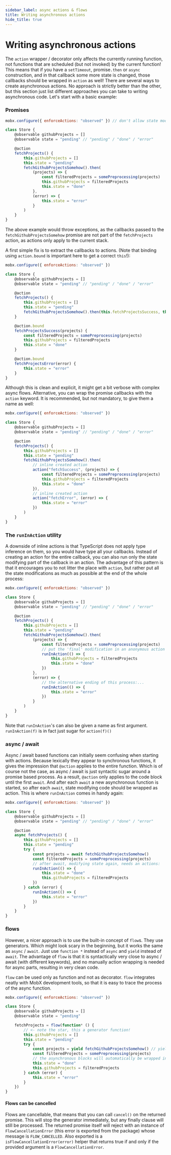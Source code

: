 ```yaml
---
sidebar_label: async actions & flows
title: Writing asynchronous actions
hide_title: true
---
```


# Writing asynchronous actions

<script async type="text/javascript" src="//cdn.carbonads.com/carbon.js?serve=CEBD4KQ7&placement=mobxjsorg" id="_carbonads_js"></script>

The `action` wrapper / decorator only affects the currently running function, not functions that are scheduled (but not invoked) by the current function!
This means that if you have a `setTimeout`, promise`.then` or `async` construction, and in that callback some more state is changed, those callbacks should be wrapped in `action` as well! There are several ways to create asynchronous actions. No approach is strictly better than the other, but this section just list different approaches you can take to writing asynchronous code.
Let's start with a basic example:

### Promises

```javascript
mobx.configure({ enforceActions: "observed" }) // don't allow state modifications outside actions

class Store {
    @observable githubProjects = []
    @observable state = "pending" // "pending" / "done" / "error"

    @action
    fetchProjects() {
        this.githubProjects = []
        this.state = "pending"
        fetchGithubProjectsSomehow().then(
            (projects) => {
                const filteredProjects = somePreprocessing(projects)
                this.githubProjects = filteredProjects
                this.state = "done"
            },
            (error) => {
                this.state = "error"
            }
        )
    }
}
```

The above example would throw exceptions, as the callbacks passed to the `fetchGithubProjectsSomehow` promise are not part of the `fetchProjects` action, as actions only apply to the current stack.

A first simple fix is to extract the callbacks to actions. (Note that binding using `action.bound` is important here to get a correct `this`!):

```javascript
mobx.configure({ enforceActions: "observed" })

class Store {
    @observable githubProjects = []
    @observable state = "pending" // "pending" / "done" / "error"

    @action
    fetchProjects() {
        this.githubProjects = []
        this.state = "pending"
        fetchGithubProjectsSomehow().then(this.fetchProjectsSuccess, this.fetchProjectsError)
    }

    @action.bound
    fetchProjectsSuccess(projects) {
        const filteredProjects = somePreprocessing(projects)
        this.githubProjects = filteredProjects
        this.state = "done"
    }

    @action.bound
    fetchProjectsError(error) {
        this.state = "error"
    }
}
```

Although this is clean and explicit, it might get a bit verbose with complex async flows. Alternative, you can wrap the promise callbacks with the `action` keyword. It is recommended, but not mandatory, to give them a name as well:

```javascript
mobx.configure({ enforceActions: "observed" })

class Store {
    @observable githubProjects = []
    @observable state = "pending" // "pending" / "done" / "error"

    @action
    fetchProjects() {
        this.githubProjects = []
        this.state = "pending"
        fetchGithubProjectsSomehow().then(
            // inline created action
            action("fetchSuccess", (projects) => {
                const filteredProjects = somePreprocessing(projects)
                this.githubProjects = filteredProjects
                this.state = "done"
            }),
            // inline created action
            action("fetchError", (error) => {
                this.state = "error"
            })
        )
    }
}
```

### The `runInAction` utility

A downside of inline actions is that TypeScript does not apply type inference on them, so you would have type all your callbacks.
Instead of creating an action for the entire callback, you can also run only the state modifying part of the callback in an action.
The advantage of this pattern is that it encourages you to not litter the place with `action`, but rather put all the state modifications as much as possible at the end of the whole process:

```javascript
mobx.configure({ enforceActions: "observed" })

class Store {
    @observable githubProjects = []
    @observable state = "pending" // "pending" / "done" / "error"

    @action
    fetchProjects() {
        this.githubProjects = []
        this.state = "pending"
        fetchGithubProjectsSomehow().then(
            (projects) => {
                const filteredProjects = somePreprocessing(projects)
                // put the 'final' modification in an anonymous action
                runInAction(() => {
                    this.githubProjects = filteredProjects
                    this.state = "done"
                })
            },
            (error) => {
                // the alternative ending of this process:...
                runInAction(() => {
                    this.state = "error"
                })
            }
        )
    }
}
```

Note that `runInAction`'s can also be given a name as first argument. `runInAction(f)` is in fact just sugar for `action(f)()`

### async / await

Async / await based functions can initially seem confusing when starting with actions.
Because lexically they appear to synchronous functions, it gives the impression that `@action` applies to the entire function.
Which is of course not the case, as async / await is just syntactic sugar around a promise based process.
As a result, `@action` only applies to the code block until the first `await`.
And after each `await` a new asynchronous function is started, so after each `await`, state modifying code should be wrapped as action.
This is where `runInAction` comes in handy again:

```javascript
mobx.configure({ enforceActions: "observed" })

class Store {
    @observable githubProjects = []
    @observable state = "pending" // "pending" / "done" / "error"

    @action
    async fetchProjects() {
        this.githubProjects = []
        this.state = "pending"
        try {
            const projects = await fetchGithubProjectsSomehow()
            const filteredProjects = somePreprocessing(projects)
            // after await, modifying state again, needs an actions:
            runInAction(() => {
                this.state = "done"
                this.githubProjects = filteredProjects
            })
        } catch (error) {
            runInAction(() => {
                this.state = "error"
            })
        }
    }
}
```

### flows

However, a nicer approach is to use the built-in concept of `flow`s. They use generators. Which might look scary in the beginning, but it works the same as `async` / `await`. Just use `function *` instead of `async` and `yield` instead of `await`.
The advantage of `flow` is that it is syntactically very close to async / await (with different keywords), and no manually action wrapping is needed for async parts, resulting in very clean code.

`flow` can be used only as function and not as decorator.
`flow` integrates neatly with MobX development tools, so that it is easy to trace the process of the async function.

```javascript
mobx.configure({ enforceActions: "observed" })

class Store {
    @observable githubProjects = []
    @observable state = "pending"

    fetchProjects = flow(function* () {
        // <- note the star, this a generator function!
        this.githubProjects = []
        this.state = "pending"
        try {
            const projects = yield fetchGithubProjectsSomehow() // yield instead of await
            const filteredProjects = somePreprocessing(projects)
            // the asynchronous blocks will automatically be wrapped in actions and can modify state
            this.state = "done"
            this.githubProjects = filteredProjects
        } catch (error) {
            this.state = "error"
        }
    })
}
```

#### Flows can be cancelled

Flows are cancellable, that means that you can call `cancel()` on the returned promise. This will stop the generator immediately, but any finally clause will still be processed. The returned promise itself will reject with an instance of `FlowCancellationError` (this error is exported from the package) whose message is `FLOW_CANCELLED`. Also exported is a `isFlowCancellationError(error)` helper that returns true if and only if the provided argument is a `FlowCancellationError`.
